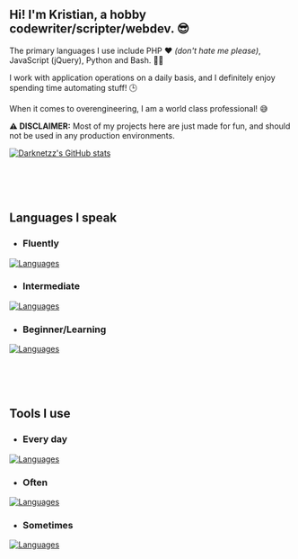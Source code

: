 ## Hi! I'm Kristian, a hobby codewriter/scripter/webdev. 😎

The primary languages I use include PHP ❤️ <i>(don't hate me please)</i>, JavaScript (jQuery), Python and Bash. 🧑‍💻

I work with application operations on a daily basis, and I definitely enjoy spending time automating stuff! 🕒

When it comes to overengineering, I am a world class professional! 😅

**⚠️ DISCLAIMER:** Most of my projects here are just made for fun, and should not be used in any production environments.

[![Darknetzz's GitHub stats](https://github-readme-stats.vercel.app/api?username=Darknetzz&show_icons=true&theme=cobalt)](https://github.com/Darknetzz/github-readme-stats)
<!--
- 🔭 I’m currently working on all kinds of different projects, specifically tools than can simplify my PHP development.
- 🌱 I’m currently learning Laravel, Arduino (and MicroPython, ESP32 microchip stuff). Although I know very little at this point I find it interesting and rewarding to work with.
- 👯 I’m looking to collaborate on anything I can help with!
- 🤔 I’m looking for help with improving my codebase, and fixing bugs etc.
- 💬 Ask me about anything!
- 📫 How to reach me: Send me an e-mail at github@roste.org
-->

<!--
  
  [![Darknetzz's GitHub stats](https://github-readme-stats.vercel.app/api?username=Darknetzz&include_all_commits=true&theme=cobalt)](https://github.com/Darknetzz/github-readme-stats)

-->

<br>
<br>
<br>


## Languages I speak
* ### Fluently
[![Languages](https://skillicons.dev/icons?i=php,js,jquery,html,css,bash,py)](https://skillicons.dev)

* ### Intermediate
[![Languages](https://skillicons.dev/icons?i=mysql,powershell,r,ts,regex)](https://skillicons.dev)

* ### Beginner/Learning
[![Languages](https://skillicons.dev/icons?i=laravel,lua,dart,c,flutter,rust,nextjs,arduino)](https://skillicons.dev)


<br>
<br>
<br>


## Tools I use
* ### Every day
[![Languages](https://skillicons.dev/icons?i=docker,ansible,bootstrap,windows,linux,ubuntu,github,gitlab,vscode)](https://skillicons.dev)

* ### Often
[![Languages](https://skillicons.dev/icons?i=debian,nginx,vim,md,stackoverflow)](https://skillicons.dev)

* ### Sometimes
[![Languages](https://skillicons.dev/icons?i=obsidian,raspberrypi,azure,django,flask,gcp,kali,bsd,mongodb,postman,symfony)](https://skillicons.dev)

<!--
**Darknetzz/Darknetzz** is a ✨ _special_ ✨ repository because its `README.md` (this file) appears on your GitHub profile.

Here are some ideas to get you started:

- 🔭 I’m currently working on ...
- 🌱 I’m currently learning ...
- 👯 I’m looking to collaborate on ...
- 🤔 I’m looking for help with ...
- 💬 Ask me about ...
- 📫 How to reach me: ...
- 😄 Pronouns: ...
- ⚡ Fun fact: ...
-->
